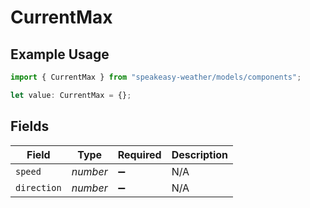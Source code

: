 # CurrentMax

## Example Usage

```typescript
import { CurrentMax } from "speakeasy-weather/models/components";

let value: CurrentMax = {};
```

## Fields

| Field              | Type               | Required           | Description        |
| ------------------ | ------------------ | ------------------ | ------------------ |
| `speed`            | *number*           | :heavy_minus_sign: | N/A                |
| `direction`        | *number*           | :heavy_minus_sign: | N/A                |